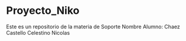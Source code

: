 # Proyecto_Niko
Este es un repositorio de la materia de Soporte
Nombre Alumno: Chaez Castello Celestino Nicolas